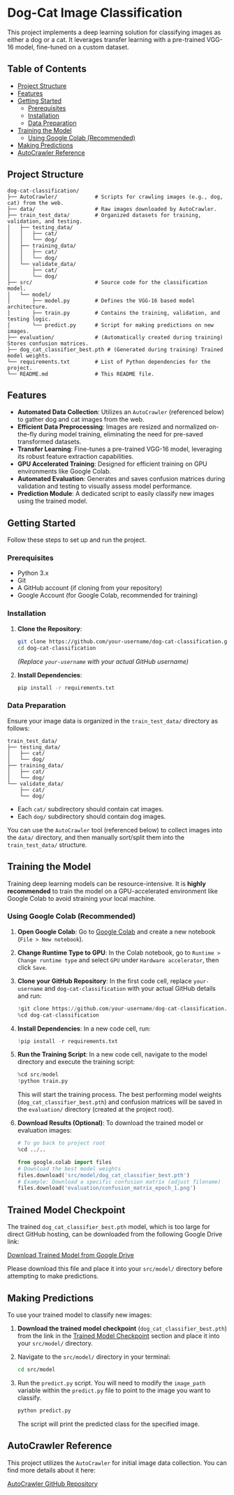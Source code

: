 # Dog-Cat Image Classification

This project implements a deep learning solution for classifying images as either a dog or a cat. It leverages transfer learning with a pre-trained VGG-16 model, fine-tuned on a custom dataset.

## Table of Contents

- [Project Structure](#project-structure)
- [Features](#features)
- [Getting Started](#getting-started)
  - [Prerequisites](#prerequisites)
  - [Installation](#installation)
  - [Data Preparation](#data-preparation)
- [Training the Model](#training-the-model)
  - [Using Google Colab (Recommended)](#using-google-colab-recommended)
- [Making Predictions](#making-predictions)
- [AutoCrawler Reference](#autocrawler-reference)

## Project Structure

```
dog-cat-classification/
├── AutoCrawler/            # Scripts for crawling images (e.g., dog, cat) from the web.
├── data/                   # Raw images downloaded by AutoCrawler.
├── train_test_data/        # Organized datasets for training, validation, and testing.
│   ├── testing_data/
│   │   ├── cat/
│   │   └── dog/
│   ├── training_data/
│   │   ├── cat/
│   │   └── dog/
│   └── validate_data/
│       ├── cat/
│       └── dog/
├── src/                    # Source code for the classification model.
│   └── model/
│       ├── model.py        # Defines the VGG-16 based model architecture.
│       ├── train.py        # Contains the training, validation, and testing logic.
│       └── predict.py      # Script for making predictions on new images.
├── evaluation/             # (Automatically created during training) Stores confusion matrices.
├── dog_cat_classifier_best.pth # (Generated during training) Trained model weights.
└── requirements.txt        # List of Python dependencies for the project.
└── README.md               # This README file.
```

## Features

-   **Automated Data Collection**: Utilizes an `AutoCrawler` (referenced below) to gather dog and cat images from the web.
-   **Efficient Data Preprocessing**: Images are resized and normalized on-the-fly during model training, eliminating the need for pre-saved transformed datasets.
-   **Transfer Learning**: Fine-tunes a pre-trained VGG-16 model, leveraging its robust feature extraction capabilities.
-   **GPU Accelerated Training**: Designed for efficient training on GPU environments like Google Colab.
-   **Automated Evaluation**: Generates and saves confusion matrices during validation and testing to visually assess model performance.
-   **Prediction Module**: A dedicated script to easily classify new images using the trained model.

## Getting Started

Follow these steps to set up and run the project.

### Prerequisites

-   Python 3.x
-   Git
-   A GitHub account (if cloning from your repository)
-   Google Account (for Google Colab, recommended for training)

### Installation

1.  **Clone the Repository**:
    ```bash
    git clone https://github.com/your-username/dog-cat-classification.git
    cd dog-cat-classification
    ```
    *(Replace `your-username` with your actual GitHub username)*

2.  **Install Dependencies**:
    ```bash
    pip install -r requirements.txt
    ```

### Data Preparation

Ensure your image data is organized in the `train_test_data/` directory as follows:

```
train_test_data/
├── testing_data/
│   ├── cat/
│   └── dog/
├── training_data/
│   ├── cat/
│   └── dog/
└── validate_data/
    ├── cat/
    └── dog/
```

-   Each `cat/` subdirectory should contain cat images.
-   Each `dog/` subdirectory should contain dog images.

You can use the `AutoCrawler` tool (referenced below) to collect images into the `data/` directory, and then manually sort/split them into the `train_test_data/` structure.

## Training the Model

Training deep learning models can be resource-intensive. It is **highly recommended** to train the model on a GPU-accelerated environment like Google Colab to avoid straining your local machine.

### Using Google Colab (Recommended)

1.  **Open Google Colab**: Go to [Google Colab](https://colab.research.google.com/) and create a new notebook (`File > New notebook`).

2.  **Change Runtime Type to GPU**: In the Colab notebook, go to `Runtime > Change runtime type` and select `GPU` under `Hardware accelerator`, then click `Save`.

3.  **Clone your GitHub Repository**:
    In the first code cell, replace `your-username` and `dog-cat-classification` with your actual GitHub details and run:
    ```python
    !git clone https://github.com/your-username/dog-cat-classification.git
    %cd dog-cat-classification
    ```

4.  **Install Dependencies**:
    In a new code cell, run:
    ```python
    !pip install -r requirements.txt
    ```

5.  **Run the Training Script**:
    In a new code cell, navigate to the model directory and execute the training script:
    ```python
    %cd src/model
    !python train.py
    ```
    This will start the training process. The best performing model weights (`dog_cat_classifier_best.pth`) and confusion matrices will be saved in the `evaluation/` directory (created at the project root).

6.  **Download Results (Optional)**:
    To download the trained model or evaluation images:
    ```python
    # To go back to project root
    %cd ../..
    
    from google.colab import files
    # Download the best model weights
    files.download('src/model/dog_cat_classifier_best.pth')
    # Example: Download a specific confusion matrix (adjust filename)
    files.download('evaluation/confusion_matrix_epoch_1.png') 
    ```

## Trained Model Checkpoint

The trained `dog_cat_classifier_best.pth` model, which is too large for direct GitHub hosting, can be downloaded from the following Google Drive link:

[Download Trained Model from Google Drive](https://colab.research.google.com/drive/10_YAyNpqjxdOa4_CF6qcuByzKd56F4Fp?usp=sharing)

Please download this file and place it into your `src/model/` directory before attempting to make predictions.

## Making Predictions

To use your trained model to classify new images:

1.  **Download the trained model checkpoint** (`dog_cat_classifier_best.pth`) from the link in the [Trained Model Checkpoint](#trained-model-checkpoint) section and place it into your `src/model/` directory.
2.  Navigate to the `src/model/` directory in your terminal:
    ```bash
    cd src/model
    ```
3.  Run the `predict.py` script. You will need to modify the `image_path` variable within the `predict.py` file to point to the image you want to classify.

    ```bash
    python predict.py
    ```
    The script will print the predicted class for the specified image.

## AutoCrawler Reference

This project utilizes the `AutoCrawler` for initial image data collection. You can find more details about it here:

[AutoCrawler GitHub Repository](https://github.com/YoongiKim/AutoCrawler)
